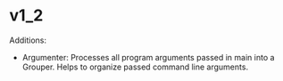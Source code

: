 ﻿# v1_2

Additions:

 - Argumenter: Processes all program arguments passed in main into a Grouper. Helps to organize passed command line arguments.